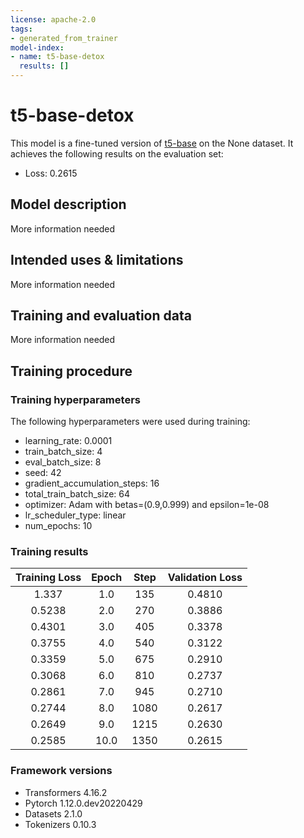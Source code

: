```yaml
---
license: apache-2.0
tags:
- generated_from_trainer
model-index:
- name: t5-base-detox
  results: []
---
```


<!-- This model card has been generated automatically according to the information the Trainer had access to. You
should probably proofread and complete it, then remove this comment. -->

# t5-base-detox

This model is a fine-tuned version of [t5-base](https://huggingface.co/t5-base) on the None dataset.
It achieves the following results on the evaluation set:
- Loss: 0.2615

## Model description

More information needed

## Intended uses & limitations

More information needed

## Training and evaluation data

More information needed

## Training procedure

### Training hyperparameters

The following hyperparameters were used during training:
- learning_rate: 0.0001
- train_batch_size: 4
- eval_batch_size: 8
- seed: 42
- gradient_accumulation_steps: 16
- total_train_batch_size: 64
- optimizer: Adam with betas=(0.9,0.999) and epsilon=1e-08
- lr_scheduler_type: linear
- num_epochs: 10

### Training results

| Training Loss | Epoch | Step | Validation Loss |
|:-------------:|:-----:|:----:|:---------------:|
| 1.337         | 1.0   | 135  | 0.4810          |
| 0.5238        | 2.0   | 270  | 0.3886          |
| 0.4301        | 3.0   | 405  | 0.3378          |
| 0.3755        | 4.0   | 540  | 0.3122          |
| 0.3359        | 5.0   | 675  | 0.2910          |
| 0.3068        | 6.0   | 810  | 0.2737          |
| 0.2861        | 7.0   | 945  | 0.2710          |
| 0.2744        | 8.0   | 1080 | 0.2617          |
| 0.2649        | 9.0   | 1215 | 0.2630          |
| 0.2585        | 10.0  | 1350 | 0.2615          |


### Framework versions

- Transformers 4.16.2
- Pytorch 1.12.0.dev20220429
- Datasets 2.1.0
- Tokenizers 0.10.3
